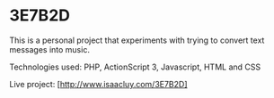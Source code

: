 # 3E7B2D

This is a personal project that experiments with trying to convert text messages into music.

Technologies used: PHP, ActionScript 3, Javascript, HTML and CSS

Live project: [http://www.isaacluy.com/3E7B2D]
